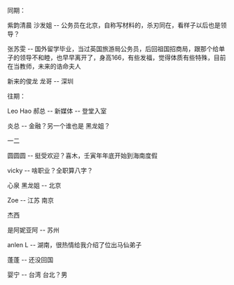 同期：

紫韵清晨 沙发姐 -- 公务员在北京，自称写材料的，杀刃同在，看样子以后也是领导？

张苏雯 -- 国外留学毕业，当过英国旅游局公务员，后回祖国招商局，跟那个给单子的领导不和睦，也早早离开了，身高166，有些发福，觉得体质有些特殊，目前在当教师，未来的诰命夫人

新来的俊龙 龙哥 -- 深圳



往期：

Leo Hao 郝总 -- 新媒体 -- 登堂入室

炎总 -- 金融？另一个谁也是 黑龙姐？

一二

圆圆圆 -- 挺受欢迎？喜木，壬寅年年底开始到海南度假

vicky -- 啥职业？全职算八字？

心泉 黑龙姐 -- 北京

Zoe -- 江苏 南京

杰西

是阿妮亚阿 -- 苏州

anlen L -- 湖南，很热情给我介绍了位出马仙弟子

蓬蓬 -- 还没回国

婴宁 -- 台湾 台北？男
